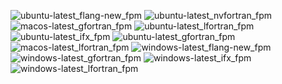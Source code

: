  ![ubuntu-latest_flang-new_fpm](https://img.shields.io/badge/ubuntu--latest_flang--new_fpm-passing-brightgreen) ![ubuntu-latest_nvfortran_fpm](https://img.shields.io/badge/ubuntu--latest_nvfortran_fpm-passing-brightgreen) ![macos-latest_gfortran_fpm](https://img.shields.io/badge/macos--latest_gfortran_fpm-failing-red) ![ubuntu-latest_lfortran_fpm](https://img.shields.io/badge/ubuntu--latest_lfortran_fpm-failing-red) ![ubuntu-latest_ifx_fpm](https://img.shields.io/badge/ubuntu--latest_ifx_fpm-passing-brightgreen) ![ubuntu-latest_gfortran_fpm](https://img.shields.io/badge/ubuntu--latest_gfortran_fpm-passing-brightgreen) ![macos-latest_lfortran_fpm](https://img.shields.io/badge/macos--latest_lfortran_fpm-failing-red) ![windows-latest_flang-new_fpm](https://img.shields.io/badge/windows--latest_flang--new_fpm-passing-brightgreen) ![windows-latest_gfortran_fpm](https://img.shields.io/badge/windows--latest_gfortran_fpm-failing-red) ![windows-latest_ifx_fpm](https://img.shields.io/badge/windows--latest_ifx_fpm-failing-red) ![windows-latest_lfortran_fpm](https://img.shields.io/badge/windows--latest_lfortran_fpm-failing-red)

